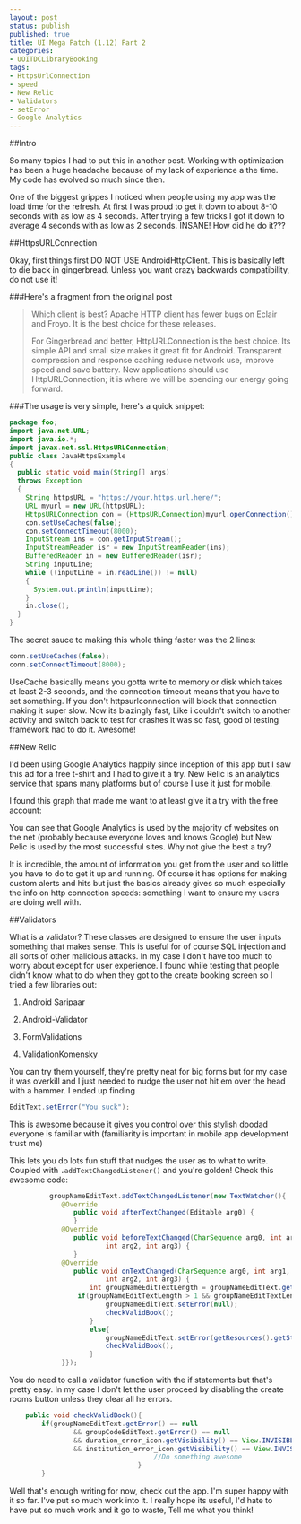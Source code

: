 ```yaml
---
layout: post
status: publish
published: true
title: UI Mega Patch (1.12) Part 2
categories:
- UOITDCLibraryBooking
tags:
- HttpsUrlConnection
- speed
- New Relic
- Validators
- setError
- Google Analytics
---
```

##Intro

So many topics I had to put this in another post. Working with
optimization has been a huge headache because of my lack of experience a
the time. My code has evolved so much since then.

One of the biggest grippes I noticed when people using my app was the
load time for the refresh. At first I was proud to get it down to about
8-10 seconds with as low as 4 seconds. After trying a few tricks I got
it down to average 4 seconds with as low as 2 seconds. INSANE! How did he do it???

##HttpsURLConnection

Okay, first things first DO NOT USE AndroidHttpClient. This is
basically left to die back in gingerbread. Unless you want crazy
backwards compatibility, do not use it!

###Here's a fragment from the original post

> Which client is best?
>  Apache HTTP client has fewer bugs on Eclair and Froyo. It is the best
> choice for these releases.
>
> For Gingerbread and better, HttpURLConnection is the best choice. Its
> simple API and small size makes it great fit for Android. Transparent
> compression and response caching reduce network use, improve speed and
> save battery. New applications should use HttpURLConnection; it
> is where we will be spending our energy going forward.

###The usage is very simple, here's a quick snippet:

```java
package foo;
import java.net.URL;
import java.io.*;
import javax.net.ssl.HttpsURLConnection;
public class JavaHttpsExample
{
  public static void main(String[] args)
  throws Exception
  {
    String httpsURL = "https://your.https.url.here/";
    URL myurl = new URL(httpsURL);
    HttpsURLConnection con = (HttpsURLConnection)myurl.openConnection();
    con.setUseCaches(false);
    con.setConnectTimeout(8000);
    InputStream ins = con.getInputStream();
    InputStreamReader isr = new InputStreamReader(ins);
    BufferedReader in = new BufferedReader(isr);
    String inputLine;
    while ((inputLine = in.readLine()) != null)
    {
      System.out.println(inputLine);
    }
    in.close();
  }
}
```

The secret sauce to making this whole thing faster was the 2 lines:

```java
conn.setUseCaches(false);
conn.setConnectTimeout(8000);
```

UseCache basically means you gotta write to memory or disk which takes at least 2-3 seconds, and the connection timeout means that you have to set something. If you don't httpsurlconnection will block that connection making it super slow. Now its blazingly fast, Like i couldn't switch to another activity and switch back to test for crashes it was so fast, good ol testing framework had to do it. Awesome!

##New Relic

I'd been using Google Analytics happily since inception of this app but I saw this ad for a free t-shirt and I had to give it a try. New Relic is an analytics service that spans many platforms but of course I use it just for mobile.

I found this graph that made me want to at least give it a try with the free account:

You can see that Google Analytics is used by the majority of websites on the net (probably because everyone loves and knows Google) but New Relic is used by the most successful sites. Why not give the best a try?

It is incredible, the amount of information you get from the user and so little you have to do to get it up and running. Of course it has options for making custom alerts and hits but just the basics already gives so much especially the info on http connection speeds: something I want to ensure my users are doing well with.

##Validators

What is a validator? These classes are designed to ensure the user inputs something that makes sense. This is useful for of course SQL injection and all sorts of other malicious attacks. In my case I don't have too much to worry about except for user experience. I found while testing that people didn't know what to do when they got to the create booking screen so I tried a few libraries out:


1. Android Saripaar

2. Android-Validator

3. FormValidations

4. ValidationKomensky

You can try them yourself, they're pretty neat for big forms but for my case it was overkill and I just needed to nudge the user not hit em over the head with a hammer.
I ended up finding

```java
EditText.setError("You suck");
```

This is awesome because it gives you control over this stylish doodad everyone is familiar with (familiarity is important in mobile app development trust me)

This lets you do lots fun stuff that nudges the user as to what to write. Coupled with `.addTextChangedListener()` and you're golden! Check this awesome code:

```java
          groupNameEditText.addTextChangedListener(new TextWatcher(){
             @Override
                public void afterTextChanged(Editable arg0) {
                }
             @Override
                public void beforeTextChanged(CharSequence arg0, int arg1,
                        int arg2, int arg3) {
                }
             @Override
                public void onTextChanged(CharSequence arg0, int arg1,
                        int arg2, int arg3) {
                    int groupNameEditTextLength = groupNameEditText.getText().toString().length();
                 if(groupNameEditTextLength > 1 && groupNameEditTextLength < 9){
                        groupNameEditText.setError(null);
                        checkValidBook();
                    }
                    else{
                        groupNameEditText.setError(getResources().getString(R.string.groupNameValidateError));
                        checkValidBook();
                    }
             }});
```

You do need to call a validator function with the if statements but that's pretty easy. In my case I don't let the user proceed by disabling the create rooms button unless they clear all he errors.

```java
    public void checkValidBook(){
        if(groupNameEditText.getError() == null
                && groupCodeEditText.getError() == null
                && duration_error_icon.getVisibility() == View.INVISIBLE
                && institution_error_icon.getVisibility() == View.INVISIBLE){
                                    //Do something awesome
                                }
        }
```

Well that's enough writing for now, check out the app. I'm super happy with it so far. I've put so much work into it. I really hope its useful, I'd hate to have put so much work and it go to waste, Tell me what you think!
